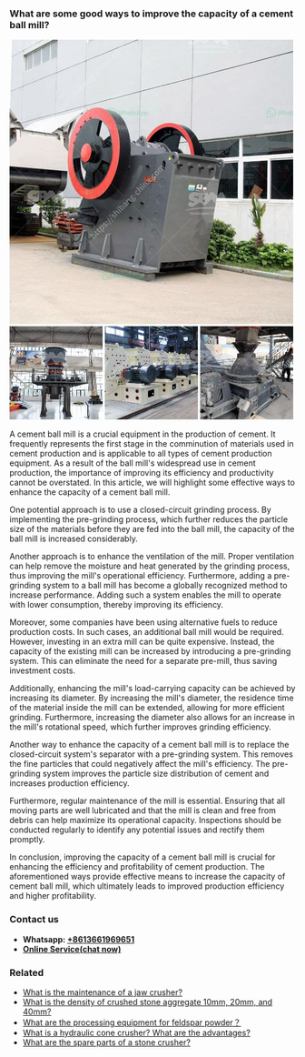 <h3>What are some good ways to improve the capacity of a cement ball mill?</h3><img src='1701743043.jpg' alt=''><p>A cement ball mill is a crucial equipment in the production of cement. It frequently represents the first stage in the comminution of materials used in cement production and is applicable to all types of cement production equipment. As a result of the ball mill's widespread use in cement production, the importance of improving its efficiency and productivity cannot be overstated. In this article, we will highlight some effective ways to enhance the capacity of a cement ball mill.</p><p>One potential approach is to use a closed-circuit grinding process. By implementing the pre-grinding process, which further reduces the particle size of the materials before they are fed into the ball mill, the capacity of the ball mill is increased considerably.</p><p>Another approach is to enhance the ventilation of the mill. Proper ventilation can help remove the moisture and heat generated by the grinding process, thus improving the mill's operational efficiency. Furthermore, adding a pre-grinding system to a ball mill has become a globally recognized method to increase performance. Adding such a system enables the mill to operate with lower consumption, thereby improving its efficiency.</p><p>Moreover, some companies have been using alternative fuels to reduce production costs. In such cases, an additional ball mill would be required. However, investing in an extra mill can be quite expensive. Instead, the capacity of the existing mill can be increased by introducing a pre-grinding system. This can eliminate the need for a separate pre-mill, thus saving investment costs.</p><p>Additionally, enhancing the mill's load-carrying capacity can be achieved by increasing its diameter. By increasing the mill's diameter, the residence time of the material inside the mill can be extended, allowing for more efficient grinding. Furthermore, increasing the diameter also allows for an increase in the mill's rotational speed, which further improves grinding efficiency.</p><p>Another way to enhance the capacity of a cement ball mill is to replace the closed-circuit system's separator with a pre-grinding system. This removes the fine particles that could negatively affect the mill's efficiency. The pre-grinding system improves the particle size distribution of cement and increases production efficiency.</p><p>Furthermore, regular maintenance of the mill is essential. Ensuring that all moving parts are well lubricated and that the mill is clean and free from debris can help maximize its operational capacity. Inspections should be conducted regularly to identify any potential issues and rectify them promptly.</p><p>In conclusion, improving the capacity of a cement ball mill is crucial for enhancing the efficiency and profitability of cement production. The aforementioned ways provide effective means to increase the capacity of cement ball mill, which ultimately leads to improved production efficiency and higher profitability.</p><h3>Contact us</h3><ul><li><strong>Whatsapp:&nbsp;<a href="https://wa.me/8613661969651">+8613661969651</a></strong></li><li><a href="https://swt.shibang-china.com/?git&amp;zhl&amp;What are some good ways to improve the capacity of a cement ball mill"><strong>Online Service(chat now)</strong></a></li></ul><h3>Related</h3><ul><li><a href='What is the maintenance of a jaw crusher.md'>What is the maintenance of a jaw crusher?</a></li><li><a href='What is the density of crushed stone aggregate 10mm 20mm and 40mm.md'>What is the density of crushed stone aggregate 10mm, 20mm, and 40mm?</a></li><li><a href='What are the processing equipment for feldspar powder？.md'>What are the processing equipment for feldspar powder？</a></li><li><a href='What is a hydraulic cone crusher What are the advantages.md'>What is a hydraulic cone crusher? What are the advantages?</a></li><li><a href='What are the spare parts of a stone crusher.md'>What are the spare parts of a stone crusher?</a></li></ul>